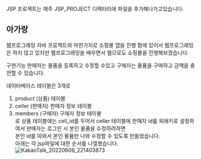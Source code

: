 JSP 프로젝트는 매주 JSP_PROJECT 디렉터리에 파일을 추가해나가고있습니다.

## 아가랑

웹프로그래밍
자바 프로젝트와 마찬가지로 쇼핑몰 앱을 진행 함에 있어서 웹프로그래밍은 하지 않고 있지만 웹프로그래밍을 배우면서
웹으로도 쇼핑몰을 진행해보겠습니다.

구현기능
판매자는 물품을 등록하고 수정할 수있고
구매자는 물품을 구매하고 금액을 충전할 수 있습니다.

데이터베이스 테이블은 3개로
1. product (상품) 테이블   
2. celler (판매자) 판매자 정보 테이블   
3. members (구매자) 구매자 정보 테이블   
로 상품 테이블에는 cell_id를 두어서 celler 테이블에 판매자 id를 외래키로 설정하여서
판매자는 로그인 시 본인 물품을 수정하려하면   
본인 id를 따와서 본인 물품만 나와 수정할 수 있도록 만들었습니다.   
아래는 각 jsp파일에 대한 순서를 나열했습니다.
![KakaoTalk_20220606_221403873](https://user-images.githubusercontent.com/95335311/172167746-7e14f0c8-40db-4dfd-b44d-a70cd6ddce98.jpg)


   


